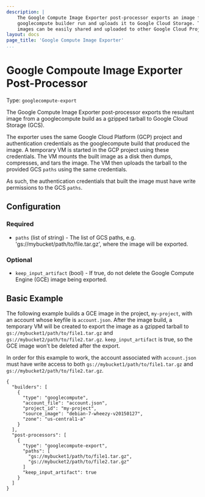 ```yaml
---
description: |
    The Google Compute Image Exporter post-processor exports an image from a Packer
    googlecompute builder run and uploads it to Google Cloud Storage. The exported
    images can be easily shared and uploaded to other Google Cloud Projects.
layout: docs
page_title: 'Google Compute Image Exporter'
...
```


# Google Compoute Image Exporter Post-Processor

Type: `googlecompute-export`

The Google Compute Image Exporter post-processor exports the resultant image from a
googlecompute build as a gzipped tarball to Google Cloud Storage (GCS).

The exporter uses the same Google Cloud Platform (GCP) project and authentication
credentials as the googlecompute build that produced the image. A temporary VM is
started in the GCP project using these credentials. The VM mounts the built image as
a disk then dumps, compresses, and tars the image. The VM then uploads the tarball
to the provided GCS `paths` using the same credentials.

As such, the authentication credentials that built the image must have write
permissions to the GCS `paths`.


## Configuration

### Required

-   `paths` (list of string) - The list of GCS paths, e.g.
    'gs://mybucket/path/to/file.tar.gz', where the image will be exported.

### Optional

-   `keep_input_artifact` (bool) - If true, do not delete the Google Compute Engine 
    (GCE) image being exported.
    
## Basic Example

The following example builds a GCE image in the project, `my-project`, with an 
account whose keyfile is `account.json`. After the image build, a temporary VM will
be created to export the image as a gzipped tarball to 
`gs://mybucket1/path/to/file1.tar.gz` and `gs://mybucket2/path/to/file2.tar.gz`. 
`keep_input_artifact` is true, so the GCE image won't be deleted after the export.

In order for this example to work, the account associated with `account.json` must
have write access to both `gs://mybucket1/path/to/file1.tar.gz` and
`gs://mybucket2/path/to/file2.tar.gz`.

``` {.json}
{
  "builders": [
    {
      "type": "googlecompute",
      "account_file": "account.json",
      "project_id": "my-project",
      "source_image": "debian-7-wheezy-v20150127",
      "zone": "us-central1-a"
    }
  ],
  "post-processors": [
    {
      "type": "googlecompute-export",
      "paths": [
        "gs://mybucket1/path/to/file1.tar.gz",
        "gs://mybucket2/path/to/file2.tar.gz"
      ]
      "keep_input_artifact": true
    }
  ]
}
```
